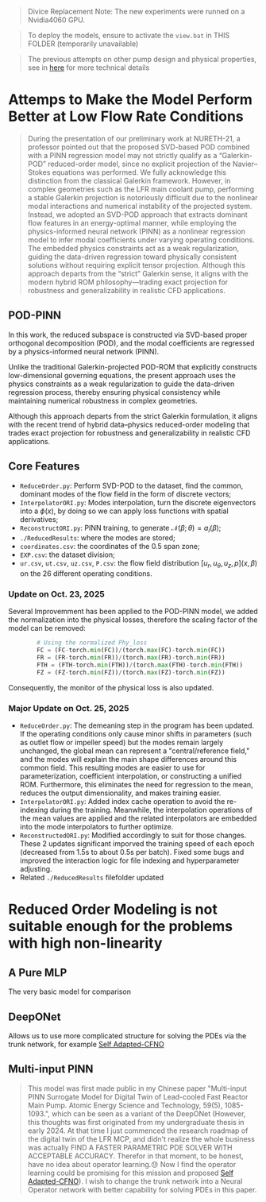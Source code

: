 > Divice Replacement Note: The new experiments were runned on a Nvidia4060 GPU.

> To deploy the models, ensure to activate the `view.bat` in THIS FOLDER (temporarily unavailable)

> The previous attempts on other pump design and physical properties, see in [here](../model_summon/) for more technical details

# Attemps to Make the Model Perform Better at Low Flow Rate Conditions

> During the presentation of our preliminary work at NURETH-21, a professor pointed out that the proposed SVD-based POD combined with a PINN regression model may not strictly qualify as a “Galerkin-POD” reduced-order model, since no explicit projection of the Navier–Stokes equations was performed. We fully acknowledge this distinction from the classical Galerkin framework. However, in complex geometries such as the LFR main coolant pump, performing a stable Galerkin projection is notoriously difficult due to the nonlinear modal interactions and numerical instability of the projected system. Instead, we adopted an SVD-POD approach that extracts dominant flow features in an energy-optimal manner, while employing the physics-informed neural network (PINN) as a nonlinear regression model to infer modal coefficients under varying operating conditions. The embedded physics constraints act as a weak regularization, guiding the data-driven regression toward physically consistent solutions without requiring explicit tensor projection. Although this approach departs from the “strict” Galerkin sense, it aligns with the modern hybrid ROM philosophy—trading exact projection for robustness and generalizability in realistic CFD applications.

## POD-PINN
In this work, the reduced subspace is constructed via SVD-based proper orthogonal decomposition (POD), and the modal coefficients are regressed by a physics-informed neural network (PINN).

Unlike the traditional Galerkin-projected POD-ROM that explicitly constructs low-dimensional governing equations, the present approach uses the physics constraints as a weak regularization to guide the data-driven regression process, thereby ensuring physical consistency while maintaining numerical robustness in complex geometries.

Although this approach departs from the strict Galerkin formulation, it aligns with the recent trend of hybrid data–physics reduced-order modeling that trades exact projection for robustness and generalizability in realistic CFD applications.

## Core Features
- `ReduceOrder.py`: Perform SVD-POD to the dataset, find the common, dominant modes of the flow field in the form of discrete vectors;
- `InterpolatorORI.py`: Modes interpolation, turn the discrete eigenvectors into a $\phi(x)$, by doing so we can apply loss functions with spatial derivatives;
- `ReconstructORI.py`: PINN training, to generate $\mathcal{N}(\beta;\theta)=a_i(\beta)$;
- `./ReducedResults`: where the modes are stored;
- `coordinates.csv`: the coordinates of the 0.5 span zone;
- `EXP.csv`: the dataset division;
- `ur.csv`, `ut.csv`, `uz.csv`, `P.csv`: the flow field distribution $\left[u_r, u_\theta, u_z, p\right]\left(x,\beta\right)$ on the 26 different operating conditions.

### Update on Oct. 23, 2025
Several Improvemment has been applied to the POD-PINN model, we added the normalization into the physical losses, therefore the scaling factor of the model can be removed:

```python
        # Using the normalized Phy_loss
        FC = (FC-torch.min(FC))/(torch.max(FC)-torch.min(FC))
        FR = (FR-torch.min(FR))/(torch.max(FR)-torch.min(FR))
        FTH = (FTH-torch.min(FTH))/(torch.max(FTH)-torch.min(FTH))
        FZ = (FZ-torch.min(FZ))/(torch.max(FZ)-torch.min(FZ))
```
Consequently, the monitor of the physical loss is also updated.

### Major Update on Oct. 25, 2025
- `ReduceOrder.py`: The demeaning step in the program has been updated. If the operating conditions only cause minor shifts in parameters (such as outlet flow or impeller speed) but the modes remain largely unchanged, the global mean can represent a "central/reference field," and the modes will explain the main shape differences around this common field. This resulting modes are easier to use for parameterization, coefficient interpolation, or constructing a unified ROM. Furthermore, this eliminates the need for regression to the mean, reduces the output dimensionality, and makes training easier.
- `InterpolatorORI.py`: Added index cache operation to avoid the re-indexing during the training. Meanwhile, the interpolation operations of the mean values are applied and the related interpolators are embedded into the mode interpolators to further optimize. 
- `ReconstructedORI.py`: Modified accordingly to suit for those changes. These 2 updates significant imporved the training speed of each epoch (decreased from 1.5s to about 0.5s per batch). Fixed some bugs and improved the interaction logic for file indexing and hyperparameter adjusting.
- Related `./ReducedResults` filefolder updated

# Reduced Order Modeling is not suitable enough for the problems with high non-linearity

## A Pure MLP
The very basic model for comparison

## DeepONet
Allows us to use more complicated structure for solving the PDEs via the trunk network, for example [Self Adapted-CFNO](https://github.com/LokimuKH19/SymPhONIC/tree/main/WhyWeakFNO)

## Multi-input PINN
> This model was first made public in my Chinese paper "Multi-input PINN Surrogate Model for Digital Twin of Lead-cooled Fast Reactor Main Pump. Atomic Energy Science and Technology, 59(5), 1085-1093.", which can be seen as a variant of the DeepONet (However, this thoughts was first originated from my undergraduate thesis in early 2024. At that time I just commenced the research roadmap of the digital twin of the LFR MCP, and didn't realize the whole business was actually FIND A FASTER PARAMETRIC PDE SOLVER WITH ACCEPTABLE ACCURACY. Therefor in that moment, to be honest, have no idea about operator learning.😓 Now I find the operator learning could be promising for this mission and proposed [Self Adapted-CFNO](https://github.com/LokimuKH19/SymPhONIC/tree/main/WhyWeakFNO)). I wish to change the trunk network into a Neural Operator network with better capability for solving PDEs in this paper.
